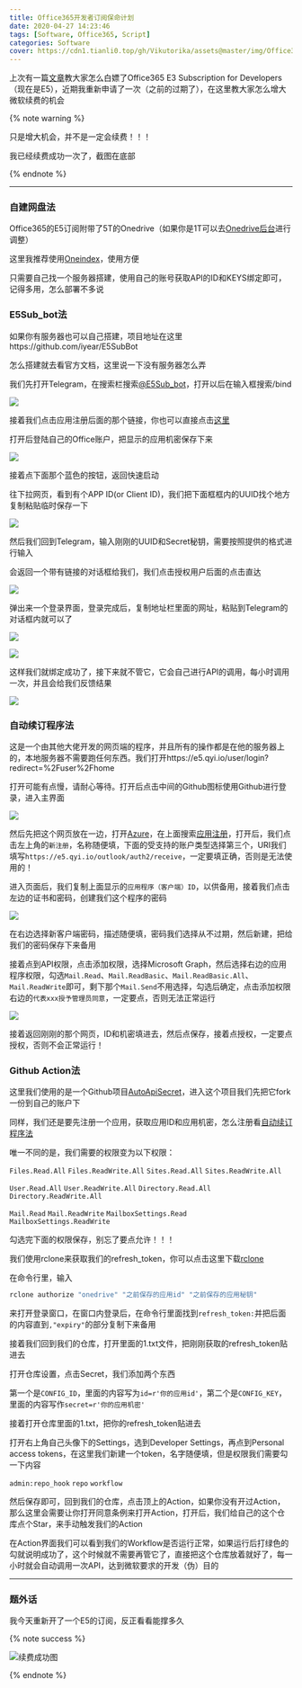 ```yaml
---
title: Office365开发者订阅保命计划
date: 2020-04-27 14:23:46
tags: [Software, Office365, Script]
categories: Software
cover: https://cdn1.tianli0.top/gh/Vikutorika/assets@master/img/Office365-Renew-Project/cover.png
---
```


上次有一篇[文章](/2019/08/30/Office365/)教大家怎么白嫖了Office365 E3 Subscription for Developers（现在是E5），近期我重新申请了一次（之前的过期了），在这里教大家怎么增大微软续费的机会

{% note warning %}

只是增大机会，并不是一定会续费！！！

我已经续费成功一次了，截图在底部

{% endnote %}

---

### 自建网盘法

Office365的E5订阅附带了5T的Onedrive（如果你是1T可以去[Onedrive后台](https://admin.onedrive.com/?v=StorageSettings)进行调整）

这里我推荐使用[Oneindex](https://github.com/qupb/oneindex)，使用方便

只需要自己找一个服务器搭建，使用自己的账号获取API的ID和KEYS绑定即可，记得多用，怎么部署不多说

### E5Sub_bot法

如果你有服务器也可以自己搭建，项目地址在这里https://github.com/iyear/E5SubBot

怎么搭建就去看官方文档，这里说一下没有服务器怎么弄

我们先打开Telegram，在搜索栏搜索[@E5Sub_bot](https://t.me/e5subbot)，打开以后在输入框搜索/bind

![](https://cdn1.tianli0.top/gh/Vikutorika/assets@master/img/Office365-Renew-Project/E5Sub-Start.png)

接着我们点击应用注册后面的那个链接，你也可以直接点击[这里](https://apps.dev.microsoft.com/?deepLink=%2Fquickstart%2FgraphIO%3FpublicClientSupport%3Dfalse%26appName%3De5sub%26redirectUrl%3Dhttp%3A%2F%2Flocalhost%2Fe5sub%26allowImplicitFlow%3Dfalse%26ru%3Dhttps%253A%252F%252Fdeveloper.microsoft.com%252Fen-us%252Fgraph%252Fquick-start%253FappID%253D_appId_%2526appName%253D_appName_%2526redirectUrl%253Dhttp%253A%252F%252Flocalhost%253A8000%2526platform%253Doption-windowsuniversal)

打开后登陆自己的Office账户，把显示的应用机密保存下来

![](https://cdn1.tianli0.top/gh/Vikutorika/assets@master/img/Office365-Renew-Project/E5Sub-Secret.png)

接着点下面那个蓝色的按钮，返回快速启动

往下拉网页，看到有个APP ID(or Client ID)，我们把下面框框内的UUID找个地方复制粘贴临时保存一下

![](https://cdn1.tianli0.top/gh/Vikutorika/assets@master/img/Office365-Renew-Project/E5Sub-UUID.png)

然后我们回到Telegram，输入刚刚的UUID和Secret秘钥，需要按照提供的格式进行输入

会返回一个带有链接的对话框给我们，我们点击授权用户后面的点击直达

![](https://cdn1.tianli0.top/gh/Vikutorika/assets@master/img/Office365-Renew-Project/E5Sub-Bind.png)

弹出来一个登录界面，登录完成后，复制地址栏里面的网址，粘贴到Telegram的对话框内就可以了

![](https://cdn1.tianli0.top/gh/Vikutorika/assets@master/img/Office365-Renew-Project/E5Sub-Refresh-Token.png)

![](https://cdn1.tianli0.top/gh/Vikutorika/assets@master/img/Office365-Renew-Project/E5Sub-Reply.png)

这样我们就绑定成功了，接下来就不管它，它会自己进行API的调用，每小时调用一次，并且会给我们反馈结果

![](https://cdn1.tianli0.top/gh/Vikutorika/assets@master/img/Office365-Renew-Project/E5Sub-Result.png)

### 自动续订程序法

这是一个由其他大佬开发的网页端的程序，并且所有的操作都是在他的服务器上的，本地服务器不需要跑任何东西。我们打开https://e5.qyi.io/user/login?redirect=%2Fuser%2Fhome

打开可能有点慢，请耐心等待。打开后点击中间的Github图标使用Github进行登录，进入主界面

![](https://cdn1.tianli0.top/gh/Vikutorika/assets@master/img/Office365-Renew-Project/qyi-start.png)

然后先把这个网页放在一边，打开[Azure](https://portal.azure.com/)，在上面搜索[应用注册](https://portal.azure.com/#blade/Microsoft_AAD_RegisteredApps/ApplicationsListBlade)，打开后，我们点击左上角的`新注册`，名称随便填，下面的受支持的账户类型选择第三个，URI我们填写`https://e5.qyi.io/outlook/auth2/receive`，一定要填正确，否则是无法使用的！

进入页面后，我们复制上面显示的`应用程序（客户端）ID`，以供备用，接着我们点击左边的证书和密码，创建我们这个程序的密码

![](https://cdn1.tianli0.top/gh/Vikutorika/assets@master/img/Office365-Renew-Project/qyi-Azure-Secret.png)

在右边选择新客户端密码，描述随便填，密码我们选择从不过期，然后新建，把给我们的密码保存下来备用

接着点到API权限，点击添加权限，选择Microsoft Graph，然后选择右边的应用程序权限，勾选`Mail.Read`、`Mail.ReadBasic`、`Mail.ReadBasic.All`、`Mail.ReadWrite`即可，剩下那个`Mail.Send`不用选择，勾选后确定，点击添加权限右边的`代表xxx授予管理员同意`，一定要点，否则无法正常运行

![](https://cdn1.tianli0.top/gh/Vikutorika/assets@master/img/Office365-Renew-Project/qyi-Azure-Permission.png)

接着返回刚刚的那个网页，ID和机密填进去，然后点保存，接着点授权，一定要点授权，否则不会正常运行！

### Github Action法

这里我们使用的是一个Github项目[AutoApiSecret](https://github.com/wangziyingwen/AutoApiSecret)，进入这个项目我们先把它fork一份到自己的账户下

同样，我们还是要先注册一个应用，获取应用ID和应用机密，怎么注册看[自动续订程序法](#自动续订程序法)

唯一不同的是，我们需要的权限变为以下权限：

`Files.Read.All` `Files.ReadWrite.All` `Sites.Read.All` `Sites.ReadWrite.All`

`User.Read.All` `User.ReadWrite.All` `Directory.Read.All ` `Directory.ReadWrite.All`

`Mail.Read` `Mail.ReadWrite` `MailboxSettings.Read ` `MailboxSettings.ReadWrite`

勾选完下面的权限保存，别忘了要点允许！！！

我们使用rclone来获取我们的refresh_token，你可以点击这里下载[rclone](http://file.heimu.ltd/rclone.exe)

在命令行里，输入

```bash
rclone authorize "onedrive" "之前保存的应用id" "之前保存的应用秘钥"
```

来打开登录窗口，在窗口内登录后，在命令行里面找到`refresh_token:`并把后面的内容直到`,"expiry"`的部分复制下来备用

接着我们回到我们的仓库，打开里面的1.txt文件，把刚刚获取的refresh_token贴进去

打开仓库设置，点击Secret，我们添加两个东西

第一个是`CONFIG_ID`，里面的内容写为`id=r'你的应用id'`，第二个是`CONFIG_KEY`，里面的内容写作`secret=r'你的应用机密'`

接着打开仓库里面的1.txt，把你的refresh_token贴进去

打开右上角自己头像下的Settings，选到Developer Settings，再点到Personal access tokens，在这里我们新建一个token，名字随便填，但是权限我们需要勾一下内容

`admin:repo_hook` `repo` `workflow`

然后保存即可，回到我们的仓库，点击顶上的Action，如果你没有开过Action，那么这里会需要让你打开同意条例来打开Action，打开后，我们给自己的这个仓库点个Star，来手动触发我们的Action

在Action界面我们可以看到我们的Workflow是否运行正常，如果运行后打绿色的勾就说明成功了，这个时候就不需要再管它了，直接把这个仓库放着就好了，每一小时就会自动调用一次API，达到微软要求的开发（伪）目的

---

### 题外话

我今天重新开了一个E5的订阅，反正看看能撑多久

{% note success %}

![续费成功图](https://cdn1.tianli0.top/gh/Vikutorika/assets@master/img/Office365-Renew-Project/Success-Renewed.png)

{% endnote %}